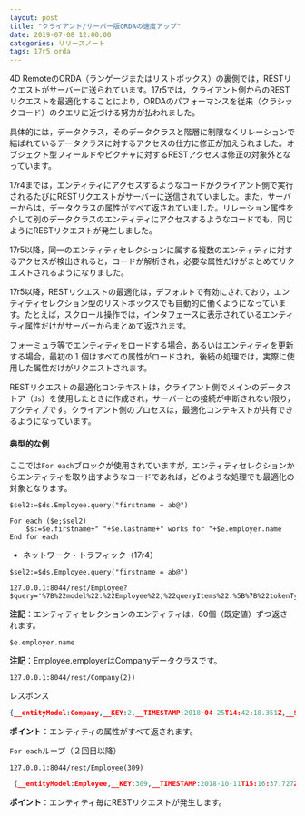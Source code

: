 ```yaml
---
layout: post
title: "クライアント/サーバー版ORDAの速度アップ"
date: 2019-07-08 12:00:00
categories: リリースノート
tags: 17r5 orda
---
```


4D RemoteのORDA（ランゲージまたはリストボックス）の裏側では，RESTリクエストがサーバーに送られています。17r5では，クライアント側からのRESTリクエストを最適化することにより，ORDAのパフォーマンスを従来（クラシックコード）のクエリに近づける努力が払われました。

具体的には，データクラス，そのデータクラスと階層に制限なくリレーションで結ばれているデータクラスに対するアクセスの仕方に修正が加えられました。オブジェクト型フィールドやピクチャに対するRESTアクセスは修正の対象外となっています。

17r4までは，エンティティにアクセスするようなコードがクライアント側で実行されるたびにRESTリクエストがサーバーに送信されていました。また，サーバーからは，データクラスの属性がすべて返されていました。リレーション属性を介して別のデータクラスのエンティティにアクセスするようなコードでも，同じようにRESTリクエストが発生しました。

17r5以降，同一のエンティティセレクションに属する複数のエンティティに対するアクセスが検出されると，コードが解析され，必要な属性だけがまとめてリクエストされるようになりました。

17r5以降，RESTリクエストの最適化は，デフォルトで有効にされており，エンティティセレクション型のリストボックスでも自動的に働くようになっています。たとえば，スクロール操作では，インタフェースに表示されているエンティティ属性だけがサーバーからまとめて返されます。

フォーミュラ等でエンティティをロードする場合，あるいはエンティティを更新する場合，最初の１個はすべての属性がロードされ，後続の処理では，実際に使用した属性だけがリクエストされます。

RESTリクエストの最適化コンテキストは，クライアント側でメインのデータストア（``ds``）を使用したときに作成され，サーバーとの接続が中断されない限り，アクティブです。クライアント側のプロセスは，最適化コンテキストが共有できるようになっています。

#### 典型的な例

ここでは``For each``ブロックが使用されていますが，エンティティセレクションからエンティティを取り出すようなコードであれば，どのような処理でも最適化の対象となります。

```
$sel2:=$ds.Employee.query("firstname = ab@")

For each ($e;$sel2)
    $s:=$e.firstname+" "+$e.lastname+" works for "+$e.employer.name
End for each
```

* ネットワーク・トラフィック（17r4）

``$sel2:=$ds.Employee.query("firstname = ab@")``

```url
127.0.0.1:8044/rest/Employee?$query='%7B%22model%22:%22Employee%22,%22queryItems%22:%5B%7B%22tokenType%22:%22simpleCompWithEm%22,%22attName%22:%22firstname%22,%22emName%22:%22Employee%22,%22comparaison%22:13,%22instance%22:0,%22checkForNull%22:false,%22value%22:%22ab@%22,%22diacritical%22:false%7D%5D%7D'&$method='entityset'&$progress4Dinfo='5CB39501D9854659885585A0E40A1127'&$top='80'
```

**注記**：エンティティセレクションのエンティティは，80個（既定値）ずつ返されます。

``$e.employer.name`` 

**注記**：Employee.employerはCompanyデータクラスです。

```
127.0.0.1:8044/rest/Company(2))
```

レスポンス

```json
{__entityModel:Company,__KEY:2,__TIMESTAMP:2018-04-25T14:42:18.351Z,__STAMP:0,ID:2,name:Charlie Echo Animations,creationDate:0!0!0,revenues:82000000,extra:{a:false},employees:{__deferred:{uri:/rest/Company(2)/employees?$expand=employees}}}
```

**ポイント**：エンティティの属性がすべて返されます。

``For each``ループ（２回目以降）

```
127.0.0.1:8044/rest/Employee(309)
```

```json
 {__entityModel:Employee,__KEY:309,__TIMESTAMP:2018-10-11T15:16:37.727Z,__STAMP:0,ID:309,firstname:Abarrane,lastname:BIASAL,salary:30709,birthdate:0!0!0,woman:true,managerID:307,employerID:2,photo:null,extra:null,heure:0,manager:{__deferred:{uri:/rest/Employee(307),__KEY:307}},employer:{__deferred:{uri:/rest/Company(2),__KEY:2}},directReports:{__deferred:{uri:/rest/Employee(309)/directReports?$expand=directReports}}}
```

**ポイント**：エンティティ毎にRESTリクエストが発生します。


